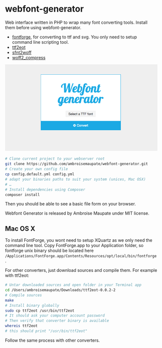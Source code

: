 # webfont-generator

Web interface written in PHP to wrap many font converting tools.
Install them before using webfont-generator.

* [fontforge](http://fontforge.github.io/), for converting to ttf and svg. You only need to setup command line scripting tool.
* [ttf2eot](http://code.google.com/p/ttf2eot/)
* [sfnt2woff](http://people.mozilla.com/~jkew/woff/)
* [woff2_compress](https://github.com/google/woff2)

![Screenshot](/screenshot.png)

```bash
# Clone current project to your webserver root
git clone https://github.com/ambroisemaupate/webfont-generator.git
# Create your own config file
cp config.default.yml config.yml
# adapt your binaries paths to suit your system (unices, Mac OSX)
# …
# Install dependencies using Composer
composer install
```

Then you should be able to see a basic file form on your browser.

Webfont Generator is released by Ambroise Maupate under MIT license.

## Mac OS X

To install FontForge, you wont need to setup XQuartz as we only need the command line tool.
Copy FontForge.app to your Application folder, so fontforge unix binary
should be located here `/Applications/FontForge.app/Contents/Resources/opt/local/bin/fontforge`.

For other converters, just download sources and compile them. For example with ttf2eot:

```bash
# Untar downloaded sources and open folder in your Terminal app
cd /Users/ambroisemaupate/Downloads/ttf2eot-0.0.2-2
# Compile sources
make
# Install binary globally
sudo cp ttf2eot /usr/bin/ttf2eot
# It should ask your computer account password
# Then verify that converter binary is available
whereis ttf2eot
# this should print "/usr/bin/ttf2eot"
```

Follow the same process with other converters.
